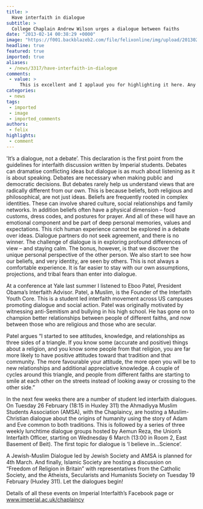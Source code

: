 ```yaml
---
title: >
  Have interfaith in dialogue
subtitle: >
  College Chaplain Andrew Wilson urges a dialogue between faiths
date: "2013-02-14 00:38:29 +0000"
image: "https://f001.backblazeb2.com/file/felixonline/img/upload/201302142229-tna08-felix-adam-poster.jpg"
headline: true
featured: true
imported: true
aliases:
 - /news/3317/have-interfaith-in-dialogue
comments:
 - value: >
     This is excellent and I applaud you for highlighting it here. Any opportunity to share ideas is always welcome. Keep up the great work Felix and Imperial!
categories:
 - news
tags:
 - imported
 - image
 - imported_comments
authors:
 - felix
highlights:
 - comment
---
```


'It’s a dialogue, not a debate’. This declaration is the first point from the guidelines for interfaith discussion written by Imperial students. Debates can dramatise conflicting ideas but dialogue is as much about listening as it is about speaking. Debates are necessary when making public and democratic decisions. But debates rarely help us understand views that are radically different from our own. This is because beliefs, both religious and philosophical, are not just ideas. Beliefs are frequently rooted in complex identities. These can involve shared culture, social relationships and family networks. In addition beliefs often have a physical dimension – food customs, dress codes, and postures for prayer. And all of these will have an emotional component and be part of deep personal memories, values and expectations. This rich human experience cannot be explored in a debate over ideas. Dialogue partners do not seek agreement, and there is no winner. The challenge of dialogue is in exploring profound differences of view – and staying calm. The bonus, however, is that we discover the unique personal perspective of the other person. We also start to see how our beliefs, and very identity, are seen by others. This is not always a comfortable experience. It is far easier to stay with our own assumptions, projections, and tribal fears than enter into dialogue.

At a conference at Yale last summer I listened to Eboo Patel, President Obama’s Interfaith Advisor. Patel, a Muslim, is the Founder of the Interfaith Youth Core. This is a student led interfaith movement across US campuses promoting dialogue and social action. Patel was originally motivated by witnessing anti-Semitism and bullying in his high school. He has gone on to champion better relationships between people of different faiths, and now between those who are religious and those who are secular.

Patel argues “I started to see attitudes, knowledge, and relationships as three sides of a triangle. If you know some (accurate and positive) things about a religion, and you know some people from that religion, you are far more likely to have positive attitudes toward that tradition and that community. The more favourable your attitude, the more open you will be to new relationships and additional appreciative knowledge. A couple of cycles around this triangle, and people from different faiths are starting to smile at each other on the streets instead of looking away or crossing to the other side.”

In the next few weeks there are a number of student led interfaith dialogues. On Tuesday 26 February (18:15 in Huxley 311) the Ahmadiyya Muslim Students Association (AMSA), with the Chaplaincy, are hosting a Muslim-Christian dialogue about the origins of humanity using the story of Adam and Eve common to both traditions. This is followed by a series of three weekly lunchtime dialogue groups hosted by Aemun Reza, the Union’s Interfaith Officer, starting on Wednesday 6 March (13:00 in Room 2, East Basement of Beit). The first topic for dialogue is ‘I believe in…Science’.

A Jewish-Muslim Dialogue led by Jewish Society and AMSA is planned for 4th March. And finally, Islamic Society are hosting a discussion on “Freedom of Religion in Britain” with representatives from the Catholic Society, and the Atheists, Secularists and Humanists Society on Tuesday 19 February (Huxley 311). Let the dialogues begin!

Details of all these events on Imperial Interfaith’s Facebook page or www.imperial.ac.uk/chaplaincy

